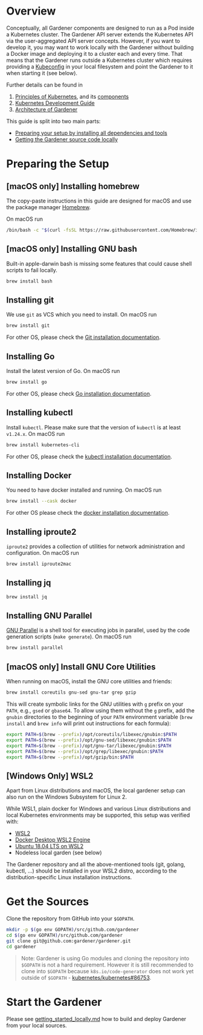 # Overview

Conceptually, all Gardener components are designed to run as a Pod inside a Kubernetes cluster.
The Gardener API server extends the Kubernetes API via the user-aggregated API server concepts.
However, if you want to develop it, you may want to work locally with the Gardener without building a Docker image and deploying it to a cluster each and every time.
That means that the Gardener runs outside a Kubernetes cluster which requires providing a [Kubeconfig](https://kubernetes.io/docs/tasks/access-application-cluster/authenticate-across-clusters-kubeconfig/) in your local filesystem and point the Gardener to it when starting it (see below).

Further details can be found in

1. [Principles of Kubernetes](https://kubernetes.io/docs/concepts/), and its [components](https://kubernetes.io/docs/concepts/overview/components/)
1. [Kubernetes Development Guide](https://github.com/kubernetes/community/tree/master/contributors/devel)
1. [Architecture of Gardener](https://github.com/gardener/documentation/wiki/Architecture)

This guide is split into two main parts:

* [Preparing your setup by installing all dependencies and tools](#preparing-the-setup)
* [Getting the Gardener source code locally](#get-the-sources)

# Preparing the Setup

## [macOS only] Installing homebrew

The copy-paste instructions in this guide are designed for macOS and use the package manager [Homebrew](https://brew.sh/).

On macOS run

```bash
/bin/bash -c "$(curl -fsSL https://raw.githubusercontent.com/Homebrew/install/HEAD/install.sh)"
```

## [macOS only] Installing GNU bash

Built-in apple-darwin bash is missing some features that could cause shell scripts to fail locally.

```bash
brew install bash
```

## Installing git

We use `git` as VCS which you need to install. On macOS run

```bash
brew install git
```

For other OS, please check the [Git installation documentation](https://git-scm.com/book/en/v2/Getting-Started-Installing-Git).

## Installing Go

Install the latest version of Go. On macOS run

```bash
brew install go
```

For other OS, please check [Go installation documentation](https://golang.org/doc/install).

## Installing kubectl

Install `kubectl`. Please make sure that the version of `kubectl` is at least `v1.24.x`. On macOS run

```bash
brew install kubernetes-cli
```

For other OS, please check the [kubectl installation documentation](https://kubernetes.io/docs/tasks/tools/install-kubectl/).

## Installing Docker

You need to have docker installed and running. On macOS run

```bash
brew install --cask docker
```

For other OS please check the [docker installation documentation](https://docs.docker.com/get-docker/).

## Installing iproute2

`iproute2` provides a collection of utilities for network administration and configuration. On macOS run

```bash
brew install iproute2mac
```

## Installing jq

```bash
brew install jq
```

## Installing GNU Parallel

[GNU Parallel](https://www.gnu.org/software/parallel/) is a shell tool for executing jobs in parallel, used by the code generation scripts (`make generate`). On macOS run

```bash
brew install parallel
```

## [macOS only] Install GNU Core Utilities

When running on macOS, install the GNU core utilities and friends:

```bash
brew install coreutils gnu-sed gnu-tar grep gzip
```

This will create symbolic links for the GNU utilities with `g` prefix on your `PATH`, e.g., `gsed` or `gbase64`.
To allow using them without the `g` prefix, add the `gnubin` directories to the beginning of your `PATH` environment variable (`brew install` and `brew info` will print out instructions for each formula):

```bash
export PATH=$(brew --prefix)/opt/coreutils/libexec/gnubin:$PATH
export PATH=$(brew --prefix)/opt/gnu-sed/libexec/gnubin:$PATH
export PATH=$(brew --prefix)/opt/gnu-tar/libexec/gnubin:$PATH
export PATH=$(brew --prefix)/opt/grep/libexec/gnubin:$PATH
export PATH=$(brew --prefix)/opt/gzip/bin:$PATH
```

## [Windows Only] WSL2

Apart from Linux distributions and macOS, the local gardener setup can also run on the Windows Subsystem for Linux 2.

While WSL1, plain docker for Windows and various Linux distributions and local Kubernetes environments may be supported, this setup was verified with:

* [WSL2](https://docs.microsoft.com/en-us/windows/wsl/wsl2-index)
* [Docker Desktop WSL2 Engine](https://docs.docker.com/docker-for-windows/wsl/)
* [Ubuntu 18.04 LTS on WSL2](https://ubuntu.com/blog/ubuntu-on-wsl-2-is-generally-available)
* Nodeless local garden (see below)

The Gardener repository and all the above-mentioned tools (git, golang, kubectl, ...) should be installed in your WSL2 distro, according to the distribution-specific Linux installation instructions.

# Get the Sources

Clone the repository from GitHub into your `$GOPATH`.

```bash
mkdir -p $(go env GOPATH)/src/github.com/gardener
cd $(go env GOPATH)/src/github.com/gardener
git clone git@github.com:gardener/gardener.git
cd gardener
```

> Note: Gardener is using Go modules and cloning the repository into `$GOPATH` is not a hard requirement. However it is still recommended to clone into `$GOPATH` because `k8s.io/code-generator` does not work yet outside of `$GOPATH` - [kubernetes/kubernetes#86753](https://github.com/kubernetes/kubernetes/issues/86753).

# Start the Gardener

Please see [getting_started_locally.md](../deployment/getting_started_locally.md) how to build and deploy Gardener from your local sources.
